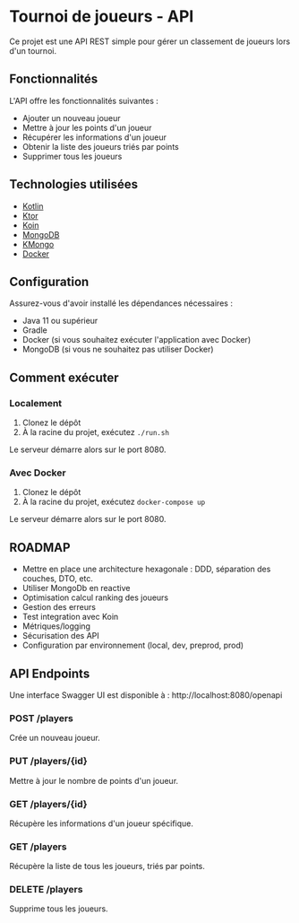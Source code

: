 # Tournoi de joueurs - API

Ce projet est une API REST simple pour gérer un classement de joueurs lors d'un tournoi.

## Fonctionnalités

L'API offre les fonctionnalités suivantes :

* Ajouter un nouveau joueur
* Mettre à jour les points d'un joueur
* Récupérer les informations d'un joueur
* Obtenir la liste des joueurs triés par points
* Supprimer tous les joueurs

## Technologies utilisées

* [Kotlin](https://kotlinlang.org/)
* [Ktor](https://ktor.io/)
* [Koin](https://insert-koin.io/)
* [MongoDB](https://www.mongodb.com/)
* [KMongo](https://litote.org/kmongo/)
* [Docker](https://www.docker.com/)

## Configuration

Assurez-vous d'avoir installé les dépendances nécessaires :

* Java 11 ou supérieur
* Gradle
* Docker (si vous souhaitez exécuter l'application avec Docker)
* MongoDB (si vous ne souhaitez pas utiliser Docker)

## Comment exécuter

### Localement

1. Clonez le dépôt
2. À la racine du projet, exécutez `./run.sh`

Le serveur démarre alors sur le port 8080.

### Avec Docker

1. Clonez le dépôt
2. À la racine du projet, exécutez `docker-compose up`

Le serveur démarre alors sur le port 8080.


## ROADMAP

* Mettre en place une architecture hexagonale : DDD, séparation des couches, DTO, etc.
* Utiliser MongoDb en reactive
* Optimisation calcul ranking des joueurs
* Gestion des erreurs
* Test integration avec Koin
* Métriques/logging
* Sécurisation des API
* Configuration par environnement (local, dev, preprod, prod)

## API Endpoints

Une interface Swagger UI est disponible à : http://localhost:8080/openapi

### POST /players

Crée un nouveau joueur.

### PUT /players/{id}

Mettre à jour le nombre de points d'un joueur.

### GET /players/{id}

Récupère les informations d'un joueur spécifique.

### GET /players

Récupère la liste de tous les joueurs, triés par points.

### DELETE /players

Supprime tous les joueurs.

